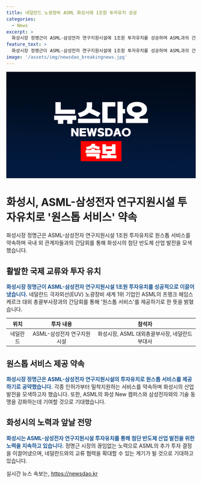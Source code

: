 ```yaml
---
title: 네덜란드 노광장비 ASML 화성시에 1조원 투자유치 성공
categories:
  - News
excerpt: >
  화성시장 정명근이 ASML-삼성전자 연구지원시설에 1조원 투자유치를 성공하며 ASML과의 간담회에서 원스톱 서비스 제공을 약속했다. ASML 화성 New 캠퍼스 건립으로 화성시가 1조원 투자하는 성과를 얻었고, 정 시장은 각종 인허가부터 밀착지원하는 서비스를 약속하며 화성시의 첨단반도체 산업 발전을 모색했다. ASML 대외총괄부사장 프랭크 헤임스케르크는 화성시의 지원에 감사를 표하면서 삼성전자와의 기술 동맹을 강화하는 계기가 될 것으로 기대했다.
feature_text: >
  화성시장 정명근이 ASML-삼성전자 연구지원시설에 1조원 투자유치를 성공하며 ASML과의 간담회에서 원스톱 서비스 제공을 약속했다. ASML 화성 New 캠퍼스 건립으로 화성시가 1조원 투자하는 성과를 얻었고, 정 시장은 각종 인허가부터 밀착지원하는 서비스를 약속하며 화성시의 첨단반도체 산업 발전을 모색했다. ASML 대외총괄부사장 프랭크 헤임스케르크는 화성시의 지원에 감사를 표하면서 삼성전자와의 기술 동맹을 강화하는 계기가 될 것으로 기대했다.
image: '/assets/img/newsdao_breakingnews.jpg'
---
```


<p><img src="/assets/img/newsdao_breakingnews.jpg" alt="ranknews 속보" /></p>

<h1>화성시, ASML-삼성전자 연구지원시설 투자유치로 '원스톱 서비스' 약속</h1>

<p data-ke-size="size16">화성시장 정명근은 ASML-삼성전자 연구지원시설 1조원 투자유치로 원스톱 서비스를 약속하며 국내 외 관계자들과의 간담회를 통해 화성시의 첨단 반도체 산업 발전을 모색했습니다.</p>

<h2 data-ke-size="size26">활발한 국제 교류와 투자 유치</h2>

<p><b><span style="color: #1a5490;">화성시장 정명근이 ASML-삼성전자 연구지원시설 1조원 투자유치를 성공적으로 이끌어냈습니다.</span></b> 네덜란드 극자외선(EUV) 노광장비 세계 1위 기업인 ASML의 프랭크 헤임스케르크 대외 총괄부사장과의 간담회를 통해 '원스톱 서비스'를 제공하기로 한 뜻을 밝혔습니다.</p>

<table>
<thead>
<tr>
<th style="text-align: center;">위치</th>
<th style="text-align: center;">투자 내용</th>
<th style="text-align: center;">참석자</th>
</tr>
</thead>
<tbody>
<tr>
<td style="text-align: center;">네덜란드</td>
<td style="text-align: center;">ASML-삼성전자 연구지원시설</td>
<td style="text-align: center;">화성시장, ASML 대외총괄부사장, 네덜란드 부대사</td>
</tr>
</tbody>
</table>

<h2 data-ke-size="size26">원스톱 서비스 제공 약속</h2>

<p><b><span style="color: #1a5490;">화성시장 정명근은 ASML-삼성전자 연구지원시설의 투자유치로 원스톱 서비스를 제공하기로 공약했습니다.</span></b> 각종 인허가부터 밀착지원하는 서비스를 약속하며 화성시의 산업 발전을 모색하고자 했습니다. 또한, ASML의 화성 New 캠퍼스와 삼성전자와의 기술 동맹을 강화하는데 기여할 것으로 기대했습니다.</p>

<h2 data-ke-size="size26">화성시의 노력과 앞날 전망</h2>

<p><b><span style="color: #1a5490;">화성시는 ASML-삼성전자 연구지원시설 투자유치를 통해 첨단 반도체 산업 발전을 위한 노력을 지속하고 있습니다.</span></b> 정명근 시장의 끊임없는 노력으로 ASML의 추가 투자 결정을 이끌어냈으며, 네덜란드와의 교류 협력을 확대할 수 있는 계기가 될 것으로 기대하고 있습니다.</p>
실시간 뉴스 속보는, <a href="https://newsdao.kr" rel="dofollow">https://newsdao.kr</a>


